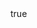 ---
# Does the project detail page use math formatting?
math: true
categories:
  - "project"
tags: []
external_link: ""
---
